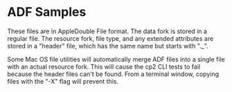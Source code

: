 # ADF Samples #

These files are in AppleDouble File format.  The data fork is stored in a
regular file.  The resource fork, file type, and any extended attributes
are stored in a "header" file, which has the same name but starts with "._".

Some Mac OS file utilities will automatically merge ADF files into a single
file with an actual resource fork.  This will cause the cp2 CLI tests to fail
because the header files can't be found.  From a terminal window, copying
files with the "-X" flag will prevent this.
